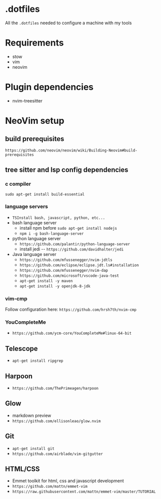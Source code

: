 # .dotfiles
All the `.dotfiles` needed to configure a machine with my tools 

# Requirements
- stow
- vim
- neovim


# Plugin dependencies
- nvim-treesitter


# NeoVim setup
## build prerequisites
`https://github.com/neovim/neovim/wiki/Building-Neovim#build-prerequisites`
## tree sitter and lsp config dependencies
### c compiler
`sudo apt-get install build-essential`
### language servers
- `TSInstall bash, javascript, python, etc...`
- bash language server
  - install npm before `sudo apt-get install nodejs`
  - `npm i -g bash-language-server`
- python language server
  - `https://github.com/palantir/python-language-server`
  - install jedi -- `https://github.com/davidhalter/jedi`
- Java language server
  - `https://github.com/mfussenegger/nvim-jdtls`
  - `https://github.com/eclipse/eclipse.jdt.ls#installation`
  - `https://github.com/mfussenegger/nvim-dap`
  - `https://github.com/microsoft/vscode-java-test`
  - `apt-get install -y maven`
  - `apt-get install -y openjdk-8-jdk`
### vim-cmp
Follow configuration here: `https://github.com/hrsh7th/nvim-cmp`
### YouCompleteMe
- `https://github.com/ycm-core/YouCompleteMe#linux-64-bit`
## Telescope
- `apt-get install ripgrep`
## Harpoon
- `https://github.com/ThePrimeagen/harpoon`
## Glow
- markdown preview
- `https://github.com/ellisonleao/glow.nvim`
## Git
- `apt-get install git`
- `https://github.com/airblade/vim-gitgutter`
## HTML/CSS
- Emmet toolkit for html, css and javascript development
- `https://github.com/mattn/emmet-vim`
- `https://raw.githubusercontent.com/mattn/emmet-vim/master/TUTORIAL`

